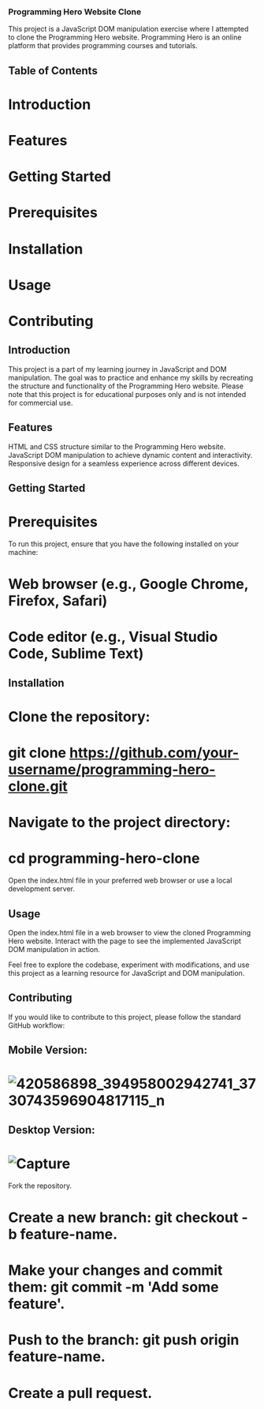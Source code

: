### Programming Hero Website Clone
This project is a JavaScript DOM manipulation exercise where I attempted to clone the Programming Hero website. Programming Hero is an online platform that provides programming courses and tutorials.

## Table of Contents
# Introduction
# Features
# Getting Started
# Prerequisites
# Installation
# Usage
# Contributing
## Introduction
This project is a part of my learning journey in JavaScript and DOM manipulation. The goal was to practice and enhance my skills by recreating the structure and functionality of the Programming Hero website. Please note that this project is for educational purposes only and is not intended for commercial use.

## Features
HTML and CSS structure similar to the Programming Hero website.
JavaScript DOM manipulation to achieve dynamic content and interactivity.
Responsive design for a seamless experience across different devices.
## Getting Started
# Prerequisites
To run this project, ensure that you have the following installed on your machine:

# Web browser (e.g., Google Chrome, Firefox, Safari)
# Code editor (e.g., Visual Studio Code, Sublime Text)
## Installation
# Clone the repository:

# git clone https://github.com/your-username/programming-hero-clone.git
# Navigate to the project directory:

# cd programming-hero-clone
Open the index.html file in your preferred web browser or use a local development server.

## Usage
Open the index.html file in a web browser to view the cloned Programming Hero website. Interact with the page to see the implemented JavaScript DOM manipulation in action.

Feel free to explore the codebase, experiment with modifications, and use this project as a learning resource for JavaScript and DOM manipulation.

## Contributing
If you would like to contribute to this project, please follow the standard GitHub workflow:
## Mobile Version:
# ![420586898_394958002942741_3730743596904817115_n](https://github.com/shahriarhossain7860/programming_hero_clone_with_js_dom_manipulation/assets/85984078/2c1ac965-ee4e-4b22-b58f-3069f6000fa7)
## Desktop Version:
# ![Capture](https://github.com/shahriarhossain7860/programming_hero_clone_with_js_dom_manipulation/assets/85984078/2db4e767-676e-4a05-93a1-ec62e0d5c636)
Fork the repository.
# Create a new branch: git checkout -b feature-name.
# Make your changes and commit them: git commit -m 'Add some feature'.
# Push to the branch: git push origin feature-name.
# Create a pull request.

